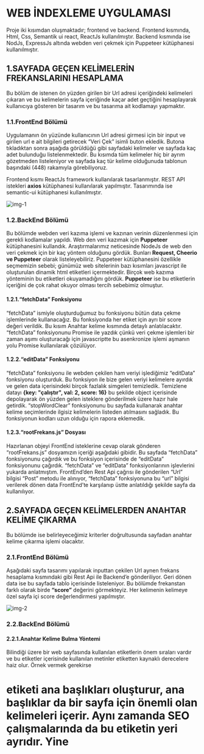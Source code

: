 # WEB İNDEXLEME UYGULAMASI

Proje iki kısımdan oluşmaktadır; frontend ve backend. Frontend kısmında, Html, Css, Semantik ui react, ReactJs kullanılmıştır. Backend kısmında ise NodJs, ExpressJs altında webden veri çekmek için Puppeteer kütüphanesi kullanılmıştır.

## 1.SAYFADA GEÇEN KELİMELERİN FREKANSLARINI HESAPLAMA

Bu bölüm de istenen ön yüzden girilen bir Url adresi içeriğindeki kelimeleri çıkaran ve bu kelimelerin sayfa içeriğinde kaçar adet geçtiğini hesaplayarak kullanıcıya gösteren bir tasarım ve bu tasarıma ait kodlamayı yapmaktır. 

### 1.1.FrontEnd Bölümü

Uygulamanın ön yüzünde kullanıcının Url adresi girmesi için bir input ve girilen url e ait bilgileri getirecek “Veri Çek” isimli buton ekledik.
Butona tıkladıktan sonra aşağıda görüldüğü gibi sayfadaki kelimeler ve sayfada kaç adet bulunduğu listelenmektedir. Bu kısımda tüm kelimeler hiç bir ayrım gözetmeden listeleniyor ve sayfada kaç tür kelime olduğunuda tablonun başındaki (448) rakamıyla görebiliyoruz.

Frontend kısmı ReactJs framework kullanılarak tasarlanmıştır. REST API istekleri **axios** kütüphanesi kullanılarak yapılmıştır. Tasarımında ise semantic-ui kütüphanesi kullanılmıştır.

![img-1](https://user-images.githubusercontent.com/48925129/116057606-a3924500-a687-11eb-8103-f865e951e362.png)


### 1.2.BackEnd Bölümü

Bu bölümde webden veri kazıma işlemi ve kazınan verinin düzenlenmesi için gerekli kodlamalar yapıldı. 
Web den veri kazımak için **Puppeteer** kütüphanesini kullandık. Araştırmalarımız neticesinde NodeJs de web den veri çekmek için bir kaç yöntem olduğunu gördük. Bunları **Request, Cheerio ve Puppeteer** olarak listeleyebiliriz. 
Puppeteer kütüphanesini özellikle seçmemizin sebebi; günümüz web sitelerinin bazı kısımları javascript ile oluşturulan dinamik html etiketleri içermektedir. Birçok web kazıma yönteminin bu etiketleri okuyamadığını gördük. **Puppeteer** ise bu etiketlerin içeriğini de çok rahat okuyor olması tercih sebebimiz olmuştur.

#### 1.2.1.“fetchData” Fonksiyonu

“fetchData” ismiyle oluşturduğumuz bu fonksiyonu bütün data çekme işlemlerinde kullanacağız. Bu fonksiyonda her etiket için ayrı bir score değeri verildik. Bu kısım Anahtar kelime kısmında detaylı anlatılacaktır.
“fetchData” fonksiyonunu Promise ile yazdık çünkü veri çekme işlemleri bir zaman aşımı oluşturacağı için javascriptte bu asenkronize işlemi aşmanın yolu Promise kullanılarak çözülüyor.

#### 1.2.2.“editData” Fonksiyonu

“fetchData” fonksiyonu ile webden çekilen ham veriyi işlediğimiz “editData” fonksiyonu oluşturduk. Bu fonksiyon ile bize gelen veriyi kelimelere ayırdık ve gelen data içerisindeki birçok fazlalık simgeleri temizledik. 
Temizlene datayı  **{key: "çalıştır", val: 2, score: 16}** bu şekilde object içerisinde depolayarak ön yüzden gelen isteklere gönderilmek üzere hazır hale getirdik.
“stopWordClear” fonksiyonunu bu sayfada kullanarak anahtar kelime seçimlerinde ilgisiz kelimelerin listeden atılmasını sağladık. Bu fonksiyonun kodları uzun olduğu için rapora eklemedik.

#### 1.2.3.“rootFrekans.js” Dosyası

Hazırlanan objeyi FrontEnd isteklerine cevap olarak gönderen “rootFrekans.js” dosyamızın içeriği aşağıdaki gibidir. Bu sayfada “fetchData” fonksiyonunu çağırdık ve bu fonksiyon içerisinde de “editData” fonksiyonunu çağırdık. “fetchData” ve “editData” fonksiyonlarının işlevlerini yukarda anlatmıştım. FrontEnd’den Rest Api çağrısı ile gönderilen “Url” bilgisi “Post” metodu ile alınıyor, “fetchData” fonksiyonuna bu “url” bilgisi verilerek dönen data FrontEnd’te karşılanıp üstte anlatıldığı şekilde sayfa da kullanılıyor.

## 2.SAYFADA GEÇEN KELİMELERDEN ANAHTAR KELİME ÇIKARMA

Bu bölümde ise belirleyeceğimiz kriterler doğrultusunda sayfadan anahtar kelime çıkarma işlemi olacaktır.

### 2.1.FrontEnd Bölümü

Aşağıdaki sayfa tasarımı yapılarak inputtan çekilen Url aynen frekans hesaplama kısmındaki gibi Rest Api ile Backend’e gönderiliyor. Geri dönen data ise bu sayfada tablo içerisinde listeleniyor. Bu bölümde frekanstan farklı olarak birde **“score”** değerini görmekteyiz. Her kelimenin kelimeye özel sayfa içi score değerlendirmesi yapılmıştır.


![img-2](https://user-images.githubusercontent.com/48925129/116059992-1f8d8c80-a68a-11eb-9362-5617518e123a.png)


### 2.2.BackEnd Bölümü

#### 2.2.1.Anahtar Kelime Bulma Yöntemi

Bilindiği üzere bir web sayfasında kullanılan etiketlerin önem sıraları vardır ve bu etiketler içerisinde kullanılan metinler etiketten kaynaklı derecelere haiz olur.
Örnek vermek gerekirse <h1> etiketi ana başlıkları oluşturur, ana başlıklar da bir sayfa için önemli olan kelimeleri içerir. Aynı zamanda SEO çalışmalarında da bu etiketin yeri ayrıdır. Yine <title> etiketi bir sayfayı tanımlayan en önemli kelimeleri içerir. 
Biz de bu düşünceden yola çıkarak “fetchData” fonksiyonunda görüldüğü gibi metin taşıyan etiketlere 1-10 arasında rakam değerleri verdik. Sonrasında kelime hangi etiketten çıktı ise etiketin score değeri ile bu etiketten çıkan kelime sayını çarptık ve kelimenin scorunu oluşturduk. 
Bu şekilde tüm etiketlerden gelen kelimeler ayrı ayrı score değerleriyle listelenmiş oldu. 
Aynı kelime farklı etiketlerde de geçme ihtimali olduğu için sonrasında bir işlem daha yaparak aynı kelimelerin score değerlerini topladık ve bu kelime grubunu en yüksek scordan küçüğüne doğru sıraladık. Sonuş olarak elimizde aşağıdaki gibi bir anahtar kelime objesi oluşmuş oldu. 
  
## 3.İKİ SAYFA ARASINDAKİ BENZERLİK SKORLAMASI

Bu kısımda bizden istenen girilen iki Url için benzer kelimeleri bulma ve kendi üreteceğimiz teknikler ile benzerlik scoru oluşturmaktır.

#### 3.1.FrontEnd Bölümü
Aşağıda bu sayfanın tasarımı görülmektedir. Bu sefer iki Url alanı oluşturuldu. Öncelikli olarak “Veri Çek” butonu ile iki Url bilgisi backend’e gönderildi. Burada Url gönderme işlemi ve dönen datayı alma işlemi birinci ve ikinci sorulardaki aynı yöntemler kullanılarak yapılmıştır. Üstteki sorulardan farklı olarak Backend den gelen data bu sefer iki adet object dir ve bu objeler karşılaştırılarak benzer kelilemeri bulduk.
Veriler çekildikten sonra aktif olan “Benzerlik Bul” butonu ile benzer kelimeleri FrontEnd tarafında bularak en sağdaki üçüncü tabloyu listeledik. Bu tabloda iki Url de geçen aynı kelimerin score değerleri görülmektedir.
İkinci Url deki sayfanın, birinci Url deki sayfaya ne kadar benzediğini anlamak için ise 0-1 arasında değer alan “Benzerlik Scoru” kısmında gösterdik. Değer 1’e ne kadar yakınsa benzerliği o ölçüde fazladır.


![img-3](https://user-images.githubusercontent.com/48925129/116060360-7abf7f00-a68a-11eb-9b94-a0d60e80114c.png)


#### 3.1.1.Benzerlik Skoru Hesaplama

Burada önceden oluşturduğumuz her kelimenin score değerini kullandık. İki Url arasındaki benzer kelimelerin toplam scorlarını, Url2 nin toplam score değerine bölerek benzerlik scorunu hesapladık. 

## 4.SİTE İNDEXLEME VE SIRALAMA
Bu kısımda bizden istenen bir Url ile Url grubu arasında benzerlik scoru hesabı yapmaktır. Bu sayfanın tasarımı aşağıdaki gibidir.

### 4.1.FrontEnd Bölümü

Bu bölümde üstteki sorulardan farklı olarak bir Url giriş alanı, bir de Url grubu giriş alanı oluşturduk, Url grubu girişi bir input tan oluşmaktadır ve istenilen adette Url buraya aralarında virgül olacak şekilde eklenir. Eklenen bu Url eklendiği anda bir array haline dönüşür.
Bu sayfadan Rest api ile Url grubu BackEnd den istekte bulunuyor. Dönen istek sonucunda gelen değer Url lerin ayr ayrı kelime gruplarıdır. 
“Veri Çek” butonuyla veriler çekilir ve tüm Url ler altta listelenir. Her Url’e ait butona basıldığında bezerlik skorlamasını yaparak listeler.
Ekran görüntüsünden sonuçlara bakıldığında gayet gerçeğe yakın sonuçlar olduğu görülmektedir


![img-4](https://user-images.githubusercontent.com/48925129/116060758-d427ae00-a68a-11eb-9c48-a9f7e4a960b6.png)


## 5.SEMANTİK ANALİZ

Bu sayfada bir üst soruda olduğu gibi sayfa tasarımı yapıldı. 
Site indexleme sorusundan farklı olarak; BackEnd kısmında “esanlamli_tr.js” dosyası oluşturuldu. Bu dosya içerisinde Türkçe kelimelerinin eş anlamlılarını içeren bir JSON datası bulunmaktadır. 
Site indexleme sorusundaki gibi FrontEnd den istekte bulunulur, bu sefer BackEnd den gelen cevap kelimelerin eş anlamlarını da içermektedir. Site indexlemedeki gibi karşılaştırma işlemi yapılarak sonuçlar sayfaya yazdırılır.






